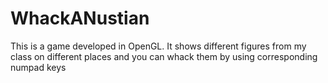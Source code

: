 # WhackANustian
This is a game developed in OpenGL. It shows different figures from my class on different places and you can whack them by using corresponding numpad keys
